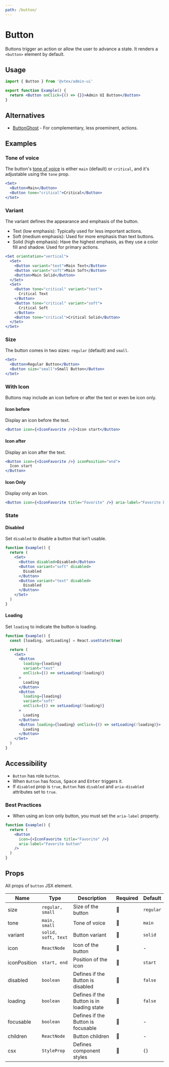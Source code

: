 ```yaml
---
path: /button/
---
```


# Button

Buttons trigger an action or allow the user to advance a state. It renders a `<button>` element by default.

## Usage

```jsx isStatic
import { Button } from '@vtex/admin-ui'

export function Example() {
  return <Button onClick={() => {}}>Admin UI Button</Button>
}
```

## Alternatives

- [ButtonGhost](/button-ghost/) - For complementary, less proeminent, actions.

## Examples

### Tone of voice

The button's [tone of voice](/foundations/colors/#tones) is either `main` (default) or `critical`, and it's adjustable using the `tone` prop.

```jsx
<Set>
  <Button>Main</Button>
  <Button tone="critical">Critical</Button>
</Set>
```

### Variant

The variant defines the appearance and emphasis of the button.

- Text (low emphasis): Typically used for less important actions.
- Soft (medium emphasis): Used for more emphasis than text buttons.
- Solid (high emphasis): Have the highest emphasis, as they use a color fill and shadow. Used for primary actions.

```jsx
<Set orientation="vertical">
  <Set>
    <Button variant="text">Main Text</Button>
    <Button variant="soft">Main Soft</Button>
    <Button>Main Solid</Button>
  </Set>
  <Set>
    <Button tone="critical" variant="text">
      Critical Text
    </Button>
    <Button tone="critical" variant="soft">
      Critical Soft
    </Button>
    <Button tone="critical">Critical Solid</Button>
  </Set>
</Set>
```

### Size

The button comes in two sizes: `regular` (default) and `small`.

```jsx
<Set>
  <Button>Regular Button</Button>
  <Button size="small">Small Button</Button>
</Set>
```

### With Icon

Buttons may include an icon before or after the text or even be icon only.

#### Icon before

Display an icon before the text.

```jsx
<Button icon={<IconFavorite />}>Icon start</Button>
```

#### Icon after

Display an icon after the text.

```jsx
<Button icon={<IconFavorite />} iconPosition="end">
  Icon start
</Button>
```

#### Icon Only

Display only an Icon.

```jsx
<Button icon={<IconFavorite title="Favorite" />} aria-label="Favorite button" />
```

### State

#### Disabled

Set `disabled` to disable a button that isn’t usable.

```jsx
function Example() {
  return (
    <Set>
      <Button disabled>Disabled</Button>
      <Button variant="soft" disabled>
        Disabled
      </Button>
      <Button variant="text" disabled>
        Disabled
      </Button>
    </Set>
  )
}
```

#### Loading

Set `loading` to indicate the button is loading.

```jsx
function Example() {
  const [loading, setLoading] = React.useState(true)

  return (
    <Set>
      <Button
        loading={loading}
        variant="text"
        onClick={() => setLoading(!loading)}
      >
        Loading
      </Button>
      <Button
        loading={loading}
        variant="soft"
        onClick={() => setLoading(!loading)}
      >
        Loading
      </Button>
      <Button loading={loading} onClick={() => setLoading(!loading)}>
        Loading
      </Button>
    </Set>
  )
}
```

## Accessibility

- `Button` has role `button`.
- When `Button` has focus, <kbd>Space</kbd> and <kbd>Enter</kbd> triggers it.
- If `disabled` prop is `true`, `Button` has `disabled` and `aria-disabled` attributes set to `true`.

### Best Practices

- When using an Icon only button, you must set the `aria-label` property.

```jsx isStatic
function Example() {
  return (
    <Button
      icon={<IconFavorite title="Favorite" />}
      aria-label="Favorite button"
    />
  )
}
```

## Props

All props of `button` JSX element.

| Name         | Type                | Description                               | Required | Default   |
| ------------ | ------------------- | ----------------------------------------- | -------- | --------- |
| size         | `regular, small`    | Size of the button                        | 🚫       | `regular` |
| tone         | `main, small`       | Tone of voice                             | 🚫       | `main`    |
| variant      | `solid, soft, text` | Button variant                            | 🚫       | `solid`   |
| icon         | `ReactNode`         | Icon of the button                        | 🚫       | -         |
| iconPosition | `start, end`        | Position of the icon                      | 🚫       | `start`   |
| disabled     | `boolean`           | Defines if the Button is disabled         | 🚫       | `false`   |
| loading      | `boolean`           | Defines if the Button is in loading state | 🚫       | `false`   |
| focusable    | `boolean`           | Defines if the Button is focusable        | 🚫       | -         |
| children     | `ReactNode`         | Button children                           | 🚫       | -         |
| csx          | `StyleProp`         | Defines component styles                  | 🚫       | `{}`      |

